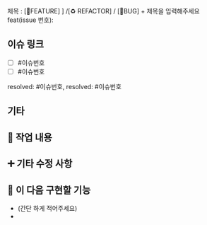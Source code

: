   제목 : [🎉FEATURE] ] /[♻️ REFACTOR] / [🐞BUG] + 제목을 입력해주세요
 feat(issue 번호): 
 
## 이슈 링크
- [ ] #이슈번호
- [ ] #이슈번호

resolved: #이슈번호, resolved: #이슈번호

## 기타

## 🔎 작업 내용




## ➕ 기타 수정 사항



## 🔧 이 다음 구현할 기능
- (간단 하게 적어주세요)
-
